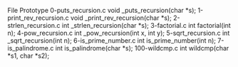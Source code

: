 

File        	           Prototype
0-puts_recursion.c	  void _puts_recursion(char *s);
1-print_rev_recursion.c	  void _print_rev_recursion(char *s);
2-strlen_recursion.c	  int _strlen_recursion(char *s);
3-factorial.c	         int factorial(int n);
4-pow_recursion.c	 int _pow_recursion(int x, int y);
5-sqrt_recursion.c	 int _sqrt_recursion(int n);
6-is_prime_number.c	int is_prime_number(int n);
7-is_palindrome.c	int is_palindrome(char *s);
100-wildcmp.c	        int wildcmp(char *s1, char *s2);
